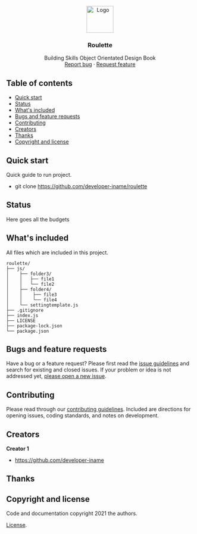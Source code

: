 <p align="center">
  <a href="https://localhost:3000/">
    <img src="https://uxwing.com/wp-content/themes/uxwing/download/sport-and-awards/dice-game-icon.svg" alt="Logo" width=72 height=72>
  </a>

  <h3 align="center">Roulette</h3>

  <p align="center">
    Building Skills Object Orientated Design Book
    <br>
    <a href="https://github.com/developer-iname/roulette/issues/new?template=bug.md">Report bug</a>
    ·
    <a href="https://github.com/developer-iname/roulette/issues/new?template=feature.md&labels=feature">Request feature</a>
  </p>
</p>


## Table of contents

- [Quick start](#quick-start)
- [Status](#status)
- [What's included](#whats-included)
- [Bugs and feature requests](#bugs-and-feature-requests)
- [Contributing](#contributing)
- [Creators](#creators)
- [Thanks](#thanks)
- [Copyright and license](#copyright-and-license)


## Quick start  

Quick guide to run project.

- git clone https://github.com/developer-iname/roulette

## Status

Here goes all the budgets

## What's included

All files which are included in this project.

```Directory Structure
roulette/
├── js/
│    ├── folder3/
│    │   ├── file1
│    │   └── file2
│    ├── folder4/
│    │    ├── file3
│    │    └── file4
│    └── settingtemplate.js
├── .gitignore
├── index.js
├── LICENSE
├── package-lock.json
└── package.json
```

## Bugs and feature requests

Have a bug or a feature request? Please first read the [issue guidelines](https://github.com/developer-iname/roulette/blob/master/CONTRIBUTING.md) and search for existing and closed issues. If your problem or idea is not addressed yet, [please open a new issue](https://github.com/developer-iname/roulette/issues/new).

## Contributing

Please read through our [contributing guidelines](https://github.com/developer-iname/roulette/blob/master/CONTRIBUTING.md). Included are directions for opening issues, coding standards, and notes on development.

## Creators

**Creator 1**

- <https://github.com/developer-iname>

## Thanks


## Copyright and license

Code and documentation copyright 2021 the authors.

[License](https://github.com/developer-iname/roulette/blob/master/LICENSE).
